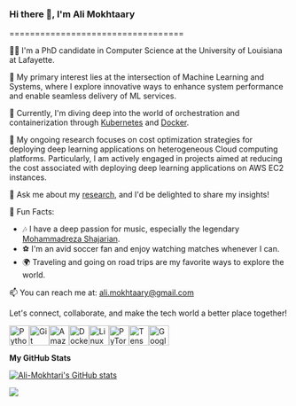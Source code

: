### Hi there 👋, I'm Ali Mokhtaary 
==================================

👨‍💻 I'm a PhD candidate in Computer Science at the University of Louisiana at Lafayette.

🤖 My primary interest lies at the intersection of Machine Learning and Systems, where I explore innovative ways to enhance system performance and enable seamless delivery of ML services.

🐳 Currently, I'm diving deep into the world of orchestration and containerization through [Kubernetes](https://kubernetes.io/) and [Docker](https://www.docker.com/).

🚀 My ongoing research focuses on cost optimization strategies for deploying deep learning applications on heterogeneous Cloud computing platforms. Particularly, I am actively engaged in projects aimed at reducing the cost associated with deploying deep learning applications on AWS EC2 instances. 

💬 Ask me about my [research](research), and I'd be delighted to share my insights! 

🎵 Fun Facts:
   - 🎶 I have a deep passion for music, especially the legendary [Mohammadreza Shajarian](https://en.wikipedia.org/wiki/Mohammad-Reza_Shajarian).
   - ⚽ I'm an avid soccer fan and enjoy watching matches whenever I can.
   - 🌍 Traveling and going on road trips are my favorite ways to explore the world.

📫 You can reach me at: ali.mokhtaary@gmail.com

Let's connect, collaborate, and make the tech world a better place together!

<p align="left">
<a href="https://www.python.org/" target="_blank" rel="noreferrer"><img src="https://raw.githubusercontent.com/danielcranney/readme-generator/main/public/icons/skills/python-colored.svg" width="36" height="36" alt="Python" /></a><a href="https://git-scm.com/" target="_blank" rel="noreferrer"><img src="https://raw.githubusercontent.com/danielcranney/readme-generator/main/public/icons/skills/git-colored.svg" width="36" height="36" alt="Git" /></a><a href="https://aws.amazon.com" target="_blank" rel="noreferrer"><img src="https://raw.githubusercontent.com/danielcranney/readme-generator/main/public/icons/skills/aws-colored.svg" width="36" height="36" alt="Amazon Web Services" /></a><a href="https://www.docker.com/" target="_blank" rel="noreferrer"><img src="https://raw.githubusercontent.com/danielcranney/readme-generator/main/public/icons/skills/docker-colored.svg" width="36" height="36" alt="Docker" /></a><a href="https://www.linux.org" target="_blank" rel="noreferrer"><img src="https://raw.githubusercontent.com/danielcranney/readme-generator/main/public/icons/skills/linux-colored.svg" width="36" height="36" alt="Linux" /></a><a href="https://pytorch.org/" target="_blank" rel="noreferrer"><img src="https://raw.githubusercontent.com/danielcranney/readme-generator/main/public/icons/skills/pytorch-colored.svg" width="36" height="36" alt="PyTorch" /></a><a href="https://www.tensorflow.org/" target="_blank" rel="noreferrer"><img src="https://raw.githubusercontent.com/danielcranney/readme-generator/main/public/icons/skills/tensorflow-colored.svg" width="36" height="36" alt="TensorFlow" /></a><a href="https://cloud.google.com/" target="_blank" rel="noreferrer"><img src="https://raw.githubusercontent.com/danielcranney/readme-generator/main/public/icons/skills/googlecloud-colored.svg" width="36" height="36" alt="Google Cloud" /></a>
</p>



<b>My GitHub Stats</b>

<a href="http://www.github.com/Ali-Mokhtari"><img src="https://github-readme-stats.vercel.app/api?username=Ali-Mokhtari&show_icons=true&hide=&count_private=true&title_color=0891b2&text_color=ffffff&icon_color=0891b2&bg_color=1c1917&hide_border=true&show_icons=true" alt="Ali-Mokhtari's GitHub stats" /></a>

<a href="http://www.github.com/Ali-Mokhtari"><img src="https://github-readme-streak-stats.herokuapp.com/?user=Ali-Mokhtari&stroke=ffffff&background=1c1917&ring=0891b2&fire=0891b2&currStreakNum=ffffff&currStreakLabel=0891b2&sideNums=ffffff&sideLabels=ffffff&dates=ffffff&hide_border=true" /></a>
